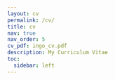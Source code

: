 ```yaml
---
layout: cv
permalink: /cv/
title: cv
nav: true
nav_order: 5
cv_pdf: ingo_cv.pdf
description: My Curriculum Vitae
toc:
  sidebar: left
---
```


